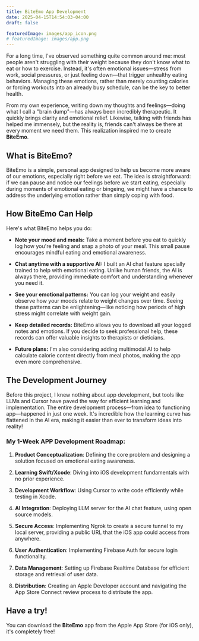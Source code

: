 ```yaml
---
title: BiteEmo App Development
date: 2025-04-15T14:54:03-04:00
draft: false

featuredImage: images/app_icon.png
# featuredImage: images/app.png
---
```


For a long time, I've observed something quite common around me: most people aren't struggling with their weight because they don't know what to eat or how to exercise. Instead, it's often emotional issues—stress from work, social pressures, or just feeling down—that trigger unhealthy eating behaviors. Managing these emotions, rather than merely counting calories or forcing workouts into an already busy schedule, can be the key to better health.

From my own experience, writing down my thoughts and feelings—doing what I call a "brain dump"—has always been incredibly therapeutic. It quickly brings clarity and emotional relief. Likewise, talking with friends has helped me immensely, but the reality is, friends can't always be there at every moment we need them. This realization inspired me to create **BiteEmo**.

## What is BiteEmo?

BiteEmo is a simple, personal app designed to help us become more aware of our emotions, especially right before we eat. The idea is straightforward: if we can pause and notice our feelings before we start eating, especially during moments of emotional eating or bingeing, we might have a chance to address the underlying emotion rather than simply coping with food.

## How BiteEmo Can Help

Here's what BiteEmo helps you do:

- **Note your mood and meals:** Take a moment before you eat to quickly log how you're feeling and snap a photo of your meal. This small pause encourages mindful eating and emotional awareness.
    
- **Chat anytime with a supportive AI:** I built an AI chat feature specially trained to help with emotional eating. Unlike human friends, the AI is always there, providing immediate comfort and understanding whenever you need it.
    
- **See your emotional patterns:** You can log your weight and easily observe how your moods relate to weight changes over time. Seeing these patterns can be enlightening—like noticing how periods of high stress might correlate with weight gain.
    
- **Keep detailed records:** BiteEmo allows you to download all your logged notes and emotions. If you decide to seek professional help, these records can offer valuable insights to therapists or dieticians.
    
- **Future plans:** I'm also considering adding multimodal AI to help calculate calorie content directly from meal photos, making the app even more comprehensive.

## The Development Journey

Before this project, I knew nothing about app development, but tools like LLMs and Cursor have paved the way for efficient learning and implementation. The entire development process—from idea to functioning app—happened in just one week. It's incredible how the learning curve has flattened in the AI era, making it easier than ever to transform ideas into reality!

### My 1-Week APP Development Roadmap:

1. **Product Conceptualization**: Defining the core problem and designing a solution focused on emotional eating awareness.

2. **Learning Swift/Xcode**: Diving into iOS development fundamentals with no prior experience.

3. **Development Workflow**: Using Cursor to write code efficiently while testing in Xcode.

4. **AI Integration**: Deploying LLM server for the AI chat feature, using open source models.

5. **Secure Access**: Implementing Ngrok to create a secure tunnel to my local server, providing a public URL that the iOS app could access from anywhere.

6. **User Authentication**: Implementing Firebase Auth for secure login functionality.

7. **Data Management**: Setting up Firebase Realtime Database for efficient storage and retrieval of user data.

8. **Distribution**: Creating an Apple Developer account and navigating the App Store Connect review process to distribute the app.


## Have a try!

You can download the **BiteEmo** app from the Apple App Store (for iOS only), it's completely free!



